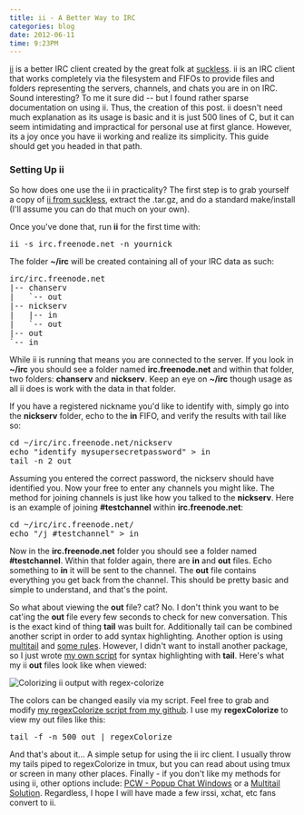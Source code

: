 ```yaml
---
title: ii - A Better Way to IRC
categories: blog
date: 2012-06-11
time: 9:23PM
---
```

[ii](http://tools.suckless.org/ii) is a better IRC client created by the great folk at [suckless](http://suckless.org). ii is an IRC client that works completely via the filesystem and FIFOs to provide files and folders representing the servers, channels, and chats you are in on IRC. Sound interesting? To me it sure did -- but I found rather sparse documentation on using ii. Thus, the creation of this post. ii doesn't need much explanation as its usage is basic and it is just 500 lines of C, but it can seem intimidating and impractical for personal use at first glance. However, its a joy once you have ii working and realize its simplicity. This guide should get you headed in that path.


### Setting Up ii
So how does one use the ii in practicality? The first step is to grab yourself a copy of [ii from suckless](http://tools.suckless.org/ii), extract the .tar.gz, and do a standard make/install (I'll assume you can do that much on your own).

Once you've done that, run **ii** for the first time with:

<pre class="sh_c">ii -s irc.freenode.net -n yournick</pre>

The folder **~/irc** will be created containing all of your IRC data as such: 

<pre class="sh_c">
irc/irc.freenode.net
|-- chanserv
|   `-- out
|-- nickserv
|   |-- in
|   `-- out
|-- out
`-- in
</pre>

While ii is running that means you are connected to the server. If you look in **~/irc** you should see a folder named **irc.freenode.net** and within that folder, two folders: **chanserv** and **nickserv**. Keep an eye on **~/irc** though usage as all ii does is work with the data in that folder.

If you have a registered nickname you'd like to identify with, simply go into the **nickserv** folder, echo to the **in** FIFO, and verify the results with tail like so:

<pre class="sh_c">cd ~/irc/irc.freenode.net/nickserv
echo "identify mysupersecretpassword" > in
tail -n 2 out
</pre>

Assuming you entered the correct password, the nickserv should have identified you. Now your free to enter any channels you might like. The method for joining channels is just like how you talked to the **nickserv**. Here is an example of joining **#testchannel** within **irc.freenode.net**:

<pre class="sh_c">cd ~/irc/irc.freenode.net/
echo "/j #testchannel" > in
</pre>

Now in the **irc.freenode.net** folder you should see a folder named **#testchannel**. Within that folder again, there are **in** and **out** files. Echo something to **in** it will be sent to the channel. The **out** file contains everything you get back from the channel. This should be pretty basic and simple to understand, and that's the point.

So what about viewing the **out** file? cat? No. I don't think you want to be cat'ing the **out** file every few seconds to check for new conversation. This is the exact kind of thing **tail** was built for. Additionally tail can be combined another script in order to add syntax highlighting. Another option is using [multitail](http://www.vanheusden.com/multitail) and [some rules](http://nion.modprobe.de/blog/archives/440-Using-the-ii-irc-client.html). However, I didn't want to install another package, so I just wrote [my own script](http://github.com/mil/configs-and-bins/blob/master/bins/regexColorize) for syntax highlighting with **tail**. Here's what my ii **out** files look like when viewed:

<img src="/images/regex-colorize.png" alt="Colorizing ii output with regex-colorize" />

The colors can be changed easily via my script. Feel free to grab and modify [my regexColorize script from my github]( http://github.com/mil/configs-and-bins/blob/master/bins/regexColorize). I use my **regexColorize** to view my out files like this:

<pre class="sh_c">tail -f -n 500 out | regexColorize</pre>

And that's about it... A simple setup for using the ii irc client. I usually throw my tails piped to regexColorize in tmux, but you can read about using tmux or screen in many other places.  Finally - if you don't like my methods for using ii, other options include: [PCW - Popup Chat Windows](http://bitbucket.org/emg/pcw) or a [Multitail Solution](http://nion.modprobe.de/blog/archives/440-Using-the-ii-irc-client.html). Regardless, I hope I will have made a few irssi, xchat, etc fans convert to ii.
